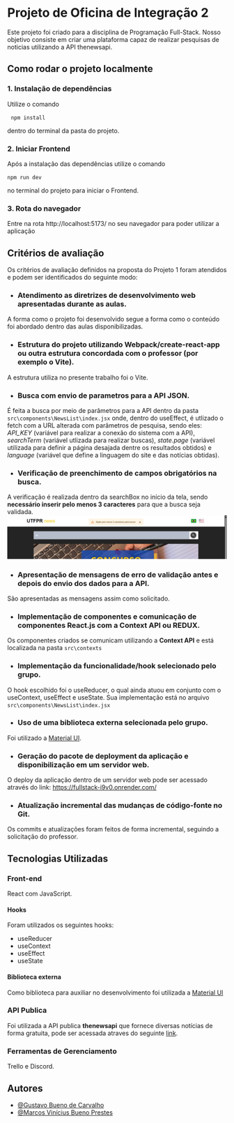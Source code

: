 # Projeto de Oficina de Integração 2
Este projeto foi criado para a disciplina de Programação Full-Stack. 
Nosso objetivo consiste em criar uma plataforma capaz de realizar pesquisas de noticias utilizando a API thenewsapi.

## Como rodar o projeto localmente
### 1. Instalação de dependências
Utilize o comando <pre> ```npm install``` </pre> dentro do terminal da pasta do projeto.
### 2. Iniciar Frontend
Após a instalação das dependências utilize o comando <pre> ```npm run dev``` </pre> no terminal do projeto para iniciar o Frontend.
### 3. Rota do navegador
Entre na rota http://localhost:5173/ no seu navegador para poder utilizar a aplicação

## Critérios de avaliação
Os critérios de avaliação definidos na proposta do Projeto 1 foram atendidos e podem ser identificados do seguinte modo:
- ### Atendimento as diretrizes de desenvolvimento web apresentadas durante as aulas. 
A forma como o projeto foi desenvolvido segue a forma como o conteúdo foi abordado dentro das aulas disponibilizadas.
- ### Estrutura do projeto utilizando Webpack/create-react-app ou outra estrutura concordada com o professor (por exemplo o Vite).
A estrutura utiliza no presente trabalho foi o Vite.
- ### Busca com envio de parametros para a API JSON.
É feita a busca por meio de parâmetros para a API dentro da pasta `src\components\NewsList\index.jsx` onde, dentro do useEffect, é utlizado o fetch com a URL alterada com parâmetros de pesquisa, sendo eles: *API_KEY* (variável para realizar a conexão do sistema com a API), *searchTerm* (variável utlizada para realizar buscas), *state.page* (variável utilizada para definir a página desajada dentre os resultados obtidos) e *language* (variável que define a linguagem do site e das notícias obtidas).
- ### Verificação de preenchimento de campos obrigatórios na busca. 
A verificação é realizada dentro da searchBox no início da tela, sendo **necessário inserir pelo menos 3 caracteres** para que a busca seja validada. ![img](./public/min_char_exemple.png)
- ### Apresentação de mensagens de erro de validação antes e depois do envio dos dados para a API.
São apresentadas as mensagens assim como solicitado.
- ### Implementação de componentes e comunicação de componentes React.js com a Context API ou REDUX.
Os componentes criados se comunicam utilizando a **Context API** e está localizada na pasta `src\contexts`
- ### Implementação da funcionalidade/hook selecionado pelo grupo.
O hook escolhido foi o useReducer, o qual ainda atuou em conjunto com o useContext, useEffect e useState. Sua implementação está no arquivo `src\components\NewsList\index.jsx`
- ### Uso de uma biblioteca externa selecionada pelo grupo.
Foi utilizado a [Material UI](https://mui.com/material-ui/).
- ### Geração do pacote de deployment da aplicação e disponibilização em um servidor web.
O deploy da aplicação dentro de um servidor web pode ser acessado através do link: https://fullstack-i9v0.onrender.com/
- ### Atualização incremental das mudanças de código-fonte no Git.
Os commits e atualizações foram feitos de forma incremental, seguindo a solicitação do professor.

## Tecnologias Utilizadas
### Front-end
React com JavaScript.
#### Hooks
Foram utilizados os seguintes hooks:
- useReducer
- useContext
- useEffect
- useState
#### Biblioteca externa
Como biblioteca para auxiliar no desenvolvimento foi utilizada a [Material UI](https://mui.com/material-ui/)
### API Publica
Foi utilizada a API publica **thenewsapi** que fornece diversas notícias de forma gratuita, pode ser acessada atraves do seguinte [link](https://www.thenewsapi.com/).
### Ferramentas de Gerenciamento
Trello e Discord.

## Autores
- [@Gustavo Bueno de Carvalho](https://github.com/gustavo-bueno)
- [@Marcos Vinícius Bueno Prestes](https://github.com/BuenoMVP)